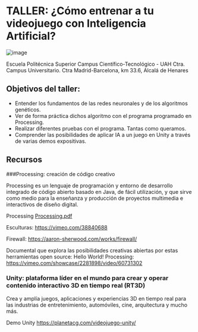 # TALLER: ¿Cómo entrenar a tu videojuego con Inteligencia Artificial?
![image](https://github.com/profeMelola/IA/assets/91023374/e09b641d-0a73-4029-a27a-c884147017bf)

Escuela Politécnica Superior Campus Científico-Tecnológico - UAH
Ctra. Campus Universitario. Ctra Madrid-Barcelona, km 33.6, Alcalá de Henares

## Objetivos del taller:

- Entender los fundamentos de las redes neuronales y de los algoritmos genéticos.
- Ver de forma práctica dichos algoritmo con el programa programado en Processing.
- Realizar diferentes pruebas con el programa. Tantas como queramos.
- Comprender las posibilidades de aplicar IA a un juego en Unity a través de varias demos expositivas.

## Recursos

###Processing: creación de código creativo 

Processing es un lenguaje de programación y entorno de desarrollo integrado de código abierto basado en Java, de fácil utilización, y que sirve como medio para la enseñanza y producción de proyectos multimedia e interactivos de diseño digital.

Processing [Processing.pdf](https://github.com/profeMelola/IA/files/13439085/Processing.pdf)

Esculturas: https://vimeo.com/38840688

Firewall: https://aaron-sherwood.com/works/firewall/

Documental que explora las posibilidades creativas abiertas por estas herramientas open source:
Hello World! Processing: https://vimeo.com/showcase/2281898/video/60731302

### Unity: plataforma líder en el mundo para crear y operar contenido interactivo 3D en tiempo real (RT3D)

Crea y amplía juegos, aplicaciones y experiencias 3D en tiempo real para las industrias de entretenimiento, automóviles, cine, arquitectura y mucho más.

Demo Unity https://planetacg.com/videojuego-unity/


